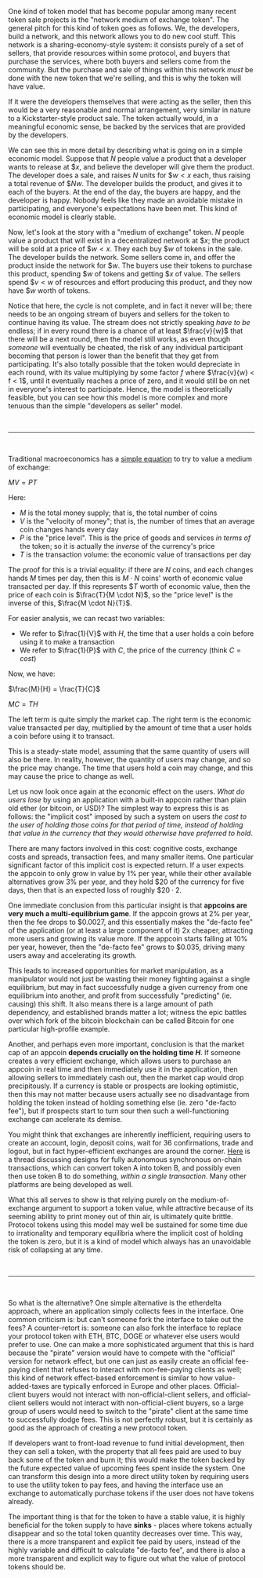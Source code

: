 [category]: <> (General)
[date]: <> (2017/10/17)
[title]: <> (On Medium-of-Exchange Token Valuations)
[pandoc]: <> (--mathjax)


One kind of token model that has become popular among many recent token sale projects is the "network medium of exchange token". The general pitch for this kind of token goes as follows. We, the developers, build a network, and this network allows you to do new cool stuff. This network is a sharing-economy-style system: it consists purely of a set of sellers, that provide resources within some protocol, and buyers that purchase the services, where both buyers and sellers come from the community. But the purchase and sale of things within this network *must* be done with the new token that we're selling, and this is why the token will have value.

If it were the developers themselves that were acting as the seller, then this would be a very reasonable and normal arrangement, very similar in nature to a Kickstarter-style product sale. The token actually would, in a meaningful economic sense, be backed by the services that are provided by the developers.

We can see this in more detail by describing what is going on in a simple economic model. Suppose that $N$ people value a product that a developer wants to release at $\$x$, and believe the developer will give them the product. The developer does a sale, and raises $N$ units for $\$w < x$ each, thus raising a total revenue of $\$Nw$. The developer builds the product, and gives it to each of the buyers. At the end of the day, the buyers are happy, and the developer is happy. Nobody feels like they made an avoidable mistake in participating, and everyone's expectations have been met. This kind of economic model is clearly stable.

Now, let's look at the story with a "medium of exchange" token. $N$ people value a product that will exist in a decentralized network at $\$x$; the product will be sold at a price of $\$w < x$. They each buy $\$w$ of tokens in the sale. The developer builds the network. Some sellers come in, and offer the product inside the network for $\$w$. The buyers use their tokens to purchase this product, spending $\$w$ of tokens and getting $\$x$ of value. The sellers spend $\$v < w$ of resources and effort producing this product, and they now have $\$w$ worth of tokens.

Notice that here, the cycle is not complete, and in fact it never will be; there needs to be an ongoing stream of buyers and sellers for the token to continue having its value. The stream does not strictly speaking _have to be_ endless; if in every round there is a chance of at least $\frac{v}{w}$ that there will be a next round, then the model still works, as even though _someone_ will eventually be cheated, the risk of any individual participant becoming that person is lower than the benefit that they get from participating. It's also totally possible that the token would depreciate in each round, with its value multiplying by some factor $f$ where $\frac{v}{w} < f < 1$, until it eventually reaches a price of zero, and it would still be on net in everyone's interest to participate. Hence, the model is theoretically feasible, but you can see how this model is more complex and more tenuous than the simple "developers as seller" model.

<br>
<hr />
<br>

Traditional macroeconomics has a [simple equation](https://en.wikipedia.org/wiki/Equation_of_exchange) to try to value a medium of exchange:

$MV = PT$

Here:

* $M$ is the total money supply; that is, the total number of coins
* $V$ is the "velocity of money"; that is, the number of times that an average coin changes hands every day
* $P$ is the "price level". This is the price of goods and services _in terms of_ the token; so it is actually the _inverse_ of the currency's price
* $T$ is the transaction volume: the economic value of transactions per day

The proof for this is a trivial equality: if there are $N$ coins, and each changes hands $M$ times per day, then this is $M \cdot N$ coins' worth of economic value transacted per day. If this represents $\$T$ worth of economic value, then the price of each coin is $\frac{T}{M \cdot N}$, so the "price level" is the inverse of this, $\frac{M \cdot N}{T}$.

For easier analysis, we can recast two variables:

* We refer to $\frac{1}{V}$ with $H$, the time that a user holds a coin before using it to make a transaction
* We refer to $\frac{1}{P}$ with $C$, the price of the currency (think $C = cost$)

Now, we have:

$\frac{M}{H} = \frac{T}{C}$

$MC = TH$

The left term is quite simply the market cap. The right term is the economic value transacted per day, multiplied by the amount of time that a user holds a coin before using it to transact.

This is a steady-state model, assuming that the same quantity of users will also be there. In reality, however, the quantity of users may change, and so the price may change. The time that users hold a coin may change, and this may cause the price to change as well.

Let us now look once again at the economic effect on the users. _What do users lose_ by using an application with a built-in appcoin rather than plain old ether (or bitcoin, or USD)? The simplest way to express this is as follows: the "implicit cost" imposed by such a system on users _the cost to the user of holding those coins for that period of time, instead of holding that value in the currency that they would otherwise have preferred to hold_.

There are many factors involved in this cost: cognitive costs, exchange costs and spreads, transaction fees, and many smaller items. One particular significant factor of this implicit cost is expected return. If a user expects the appcoin to only grow in value by 1% per year, while their other available alternatives grow 3% per year, and they hold $20 of the currency for five days, then that is an expected loss of roughly $\$20 \cdot 2% \cdot 5 / 365 = \$0.0054$.

One immediate conclusion from this particular insight is that **appcoins are very much a multi-equilibrium game**. If the appcoin grows at 2% per year, then the fee drops to $0.0027, and this essentially makes the "de-facto fee" of the application (or at least a large component of it) 2x cheaper, attracting more users and growing its value more. If the appcoin starts falling at 10% per year, however, then the "de-facto fee" grows to $0.035, driving many users away and accelerating its growth.

This leads to increased opportunities for market manipulation, as a manipulator would not just be wasting their money fighting against a single equilibrium, but may in fact successfully nudge a given currency from one equilibrium into another, and profit from successfully "predicting" (ie. causing) this shift. It also means there is a large amount of path dependency, and established brands matter a lot; witness the epic battles over which fork of the bitcoin blockchain can be called Bitcoin for one particular high-profile example.

Another, and perhaps even more important, conclusion is that the market cap of an appcoin **depends crucially on the holding time $H$**. If someone creates a very efficient exchange, which allows users to purchase an appcoin in real time and then immediately use it in the application, then allowing sellers to immediately cash out, then the market cap would drop precipitously. If a currency is stable or prospects are looking optimistic, then this may not matter because users actually see no disadvantage from holding the token instead of holding something else (ie. zero "de-facto fee"), but if prospects start to turn sour then such a well-functioning exchange can acelerate its demise.

You might think that exchanges are inherently inefficient, requiring users to create an account, login, deposit coins, wait for 36 confirmations, trade and logout, but in fact hyper-efficient exchanges are around the corner. [Here](https://www.reddit.com/r/ethereum/comments/55m04x/lets_run_onchain_decentralized_exchanges_the_way/) is a thread discussing designs for fully autonomous synchronous on-chain transactions, which can convert token A into token B, and possibly even then use token B to do something, _within a single transaction_. Many other platforms are being developed as well.

What this all serves to show is that relying purely on the medium-of-exchange argument to support a token value, while attractive because of its seeming ability to print money out of thin air, is ultimately quite brittle. Protocol tokens using this model may well be sustained for some time due to irrationality and temporary equilibria where the implicit cost of holding the token is zero, but it is a kind of model which always has an unavoidable risk of collapsing at any time.

<br>
<hr />
<br>

So what is the alternative? One simple alternative is the etherdelta approach, where an application simply collects fees in the interface. One common criticism is: but can't someone fork the interface to take out the fees? A counter-retort is: someone can also fork the interface to replace your protocol token with ETH, BTC, DOGE or whatever else users would prefer to use. One can make a more sophisticated argument that this is hard because the "pirate" version would have to compete with the "official" version for network effect, but one can just as easily create an official fee-paying client that refuses to interact with non-fee-paying clients as well; this kind of network effect-based enforcement is similar to how value-added-taxes are typically enforced in Europe and other places. Official-client buyers would not interact with non-official-client sellers, and official-client sellers would not interact with non-official-client buyers, so a large group of users would need to switch to the "pirate" client at the same time to successfully dodge fees. This is not perfectly robust, but it is certainly as good as the approach of creating a new protocol token.

If developers want to front-load revenue to fund initial development, then they can sell a token, with the property that all fees paid are used to buy back some of the token and burn it; this would make the token backed by the future expected value of upcoming fees spent inside the system. One can transform this design into a more direct utility token by requiring users to use the utility token to pay fees, and having the interface use an exchange to automatically purchase tokens if the user does not have tokens already.

The important thing is that for the token to have a stable value, it is highly beneficial for the token supply to have **sinks** - places where tokens actually disappear and so the total token quantity decreases over time. This way, there is a more transparent and explicit fee paid by users, instead of the highly variable and difficult to calculate "de-facto fee", and there is also a more transparent and explicit way to figure out what the value of protocol tokens should be.
